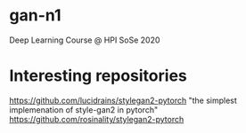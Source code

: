 # gan-n1
Deep Learning Course @ HPI SoSe 2020


# Interesting repositories
https://github.com/lucidrains/stylegan2-pytorch "the simplest implemenation of style-gan2 in pytorch"
https://github.com/rosinality/stylegan2-pytorch
